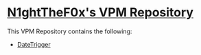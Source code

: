 # [N1ghtTheF0x's VPM Repository][vpm-link]

This VPM Repository contains the following:

- [DateTrigger][datetrigger-url]

[datetrigger-url]: https://github.com/N1ghtTheF0x/vrchat-DateTrigger
[vpm-link]: https://n1ghtthef0x.github.io/vrchat-repo/